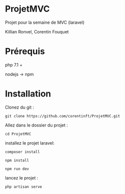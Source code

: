 # ProjetMVC
Projet pour la semaine de MVC (laravel)

Killian Ronvel, Corentin Fouquet

# Prérequis

php 7.1 +

nodejs -> npm

# Installation

Clonez du git :

    git clone https://github.com/corentinft/ProjetMVC.git

Allez dans le dossier du projet :

    cd ProjetMVC

installez le projet laravel:

    composer install

    npm install

    npm run dev

lancez le projet :

    php artisan serve
